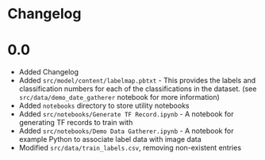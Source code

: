 # Changelog

# 0.0
* Added Changelog
* Added `src/model/content/labelmap.pbtxt` - This provides the labels and classification numbers for each of the classifications in the dataset. (see `src/data/demo_date_gatherer` notebook for more information)
* Added `notebooks` directory to store utility notebooks
* Added `src/notebooks/Generate TF Record.ipynb` - A notebook for generating TF records to train with
* Added `src/notebooks/Demo Data Gatherer.ipynb` - A notebook for example Python to associate label data with image data
* Modified `src/data/train_labels.csv`, removing non-existent entries
